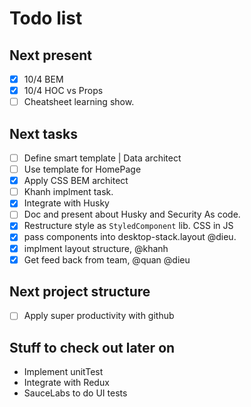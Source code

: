 # Todo list

## Next present

- [x] 10/4 BEM
- [x] 10/4 HOC vs Props
- [ ] Cheatsheet learning show.

## Next tasks

- [ ] Define smart template | Data architect
- [ ] Use template for HomePage
- [x] Apply CSS BEM architect
- [ ] Khanh implment task.
- [x] Integrate with Husky
- [ ] Doc and present about Husky and Security As code.
- [x] Restructure style as `StyledComponent` lib. CSS in JS
- [x] pass components into desktop-stack.layout @dieu.
- [x] implment layout structure, @khanh
- [x] Get feed back from team, @quan @dieu

## Next project structure

- [ ] Apply super productivity with github

## Stuff to check out later on

- Implement unitTest
- Integrate with Redux
- SauceLabs to do UI tests

